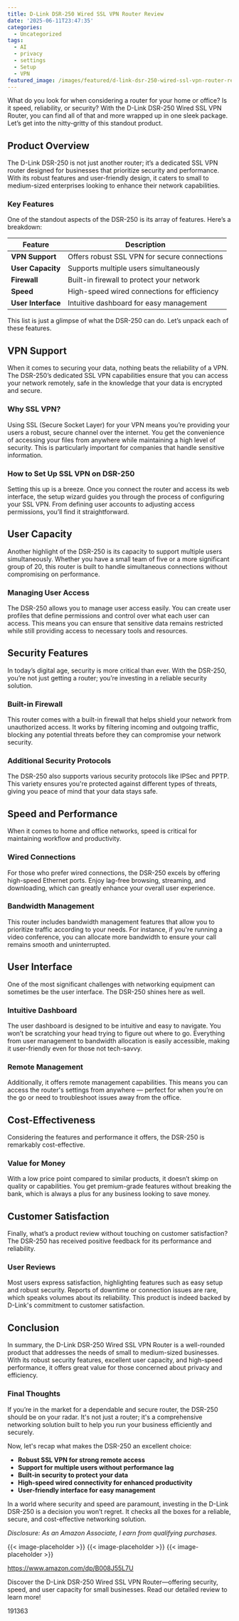 ```yaml
---
title: D-Link DSR-250 Wired SSL VPN Router Review
date: '2025-06-11T23:47:35'
categories:
  - Uncategorized
tags:
  - AI
  - privacy
  - settings
  - Setup
  - VPN
featured_image: /images/featured/d-link-dsr-250-wired-ssl-vpn-router-review.0&q=80&w=1080
---
```


<p>What do you look for when considering a router for your home or office? Is it speed, reliability, or security? With the D-Link DSR-250 Wired SSL VPN Router, you can find all of that and more wrapped up in one sleek package. Let’s get into the nitty-gritty of this standout product.</p> <p><a rel="nofollow" target="_blank" title="D-Link DSR-250 Wired SSL VPN Router" href="https://www.amazon.com/dp/B008J55L7U?tag=8118903-20" style='text-decoration: none; box-shadow: none;'></a></p> <p><a rel="nofollow" target="_blank" title="Get your own D-Link DSR-250 Wired SSL VPN Router today." href="https://www.amazon.com/dp/B008J55L7U?tag=8118903-20" style='text-decoration: none; box-shadow: none;'></a></p> <h2>Product Overview</h2> <p>The D-Link DSR-250 is not just another router; it’s a dedicated SSL VPN router designed for businesses that prioritize security and performance. With its robust features and user-friendly design, it caters to small to medium-sized enterprises looking to enhance their network capabilities.</p> <h3>Key Features</h3> <p>One of the standout aspects of the DSR-250 is its array of features. Here’s a breakdown:</p> <table> <thead> <tr> <th>Feature</th> <th>Description</th> </tr> </thead> <tbody> <tr> <td><strong>VPN Support</strong></td> <td>Offers robust SSL VPN for secure connections</td> </tr> <tr> <td><strong>User Capacity</strong></td> <td>Supports multiple users simultaneously</td> </tr> <tr> <td><strong>Firewall</strong></td> <td>Built-in firewall to protect your network</td> </tr> <tr> <td><strong>Speed</strong></td> <td>High-speed wired connections for efficiency</td> </tr> <tr> <td><strong>User Interface</strong></td> <td>Intuitive dashboard for easy management</td> </tr> </tbody> </table> <p>This list is just a glimpse of what the DSR-250 can do. Let’s unpack each of these features.</p> <h2>VPN Support</h2> <p>When it comes to securing your data, nothing beats the reliability of a VPN. The DSR-250’s dedicated SSL VPN capabilities ensure that you can access your network remotely, safe in the knowledge that your data is encrypted and secure.</p> <h3>Why SSL VPN?</h3> <p>Using SSL (Secure Socket Layer) for your VPN means you’re providing your users a robust, secure channel over the internet. You get the convenience of accessing your files from anywhere while maintaining a high level of security. This is particularly important for companies that handle sensitive information.</p> <h3>How to Set Up SSL VPN on DSR-250</h3> <p>Setting this up is a breeze. Once you connect the router and access its web interface, the setup wizard guides you through the process of configuring your SSL VPN. From defining user accounts to adjusting access permissions, you’ll find it straightforward.</p> <p><a rel="nofollow" target="_blank" title="D-Link DSR-250 Wired SSL VPN Router" href="https://www.amazon.com/dp/B008J55L7U?tag=8118903-20" style='text-decoration: none; box-shadow: none;'></a></p> <p><a rel="nofollow" target="_blank" title="Discover more about the D-Link DSR-250 Wired SSL VPN Router." href="https://www.amazon.com/dp/B008J55L7U?tag=8118903-20" style='text-decoration: none; box-shadow: none;'></a></p> </p><p></p><p></p><p></p><p></p><p></p><p></p><p></p><p><h2>User Capacity</h2> <p>Another highlight of the DSR-250 is its capacity to support multiple users simultaneously. Whether you have a small team of five or a more significant group of 20, this router is built to handle simultaneous connections without compromising on performance.</p> <h3>Managing User Access</h3> <p>The DSR-250 allows you to manage user access easily. You can create user profiles that define permissions and control over what each user can access. This means you can ensure that sensitive data remains restricted while still providing access to necessary tools and resources.</p> <h2>Security Features</h2> <p>In today’s digital age, security is more critical than ever. With the DSR-250, you’re not just getting a router; you’re investing in a reliable security solution.</p> <h3>Built-in Firewall</h3> <p>This router comes with a built-in firewall that helps shield your network from unauthorized access. It works by filtering incoming and outgoing traffic, blocking any potential threats before they can compromise your network security.</p> <h3>Additional Security Protocols</h3> <p>The DSR-250 also supports various security protocols like IPSec and PPTP. This variety ensures you're protected against different types of threats, giving you peace of mind that your data stays safe.</p> <p><a rel="nofollow" target="_blank" title="D-Link DSR-250 Wired SSL VPN Router" href="https://www.amazon.com/dp/B008J55L7U?tag=8118903-20" style='text-decoration: none; box-shadow: none;'></a></p> <h2>Speed and Performance</h2> <p>When it comes to home and office networks, speed is critical for maintaining workflow and productivity.</p> <h3>Wired Connections</h3> <p>For those who prefer wired connections, the DSR-250 excels by offering high-speed Ethernet ports. Enjoy lag-free browsing, streaming, and downloading, which can greatly enhance your overall user experience.</p> <h3>Bandwidth Management</h3> <p>This router includes bandwidth management features that allow you to prioritize traffic according to your needs. For instance, if you're running a video conference, you can allocate more bandwidth to ensure your call remains smooth and uninterrupted.</p> <h2>User Interface</h2> <p>One of the most significant challenges with networking equipment can sometimes be the user interface. The DSR-250 shines here as well.</p> <h3>Intuitive Dashboard</h3> <p>The user dashboard is designed to be intuitive and easy to navigate. You won’t be scratching your head trying to figure out where to go. Everything from user management to bandwidth allocation is easily accessible, making it user-friendly even for those not tech-savvy.</p> <h3>Remote Management</h3> <p>Additionally, it offers remote management capabilities. This means you can access the router's settings from anywhere — perfect for when you’re on the go or need to troubleshoot issues away from the office.</p> <p><a rel="nofollow" target="_blank" title="D-Link DSR-250 Wired SSL VPN Router" href="https://www.amazon.com/dp/B008J55L7U?tag=8118903-20" style='text-decoration: none; box-shadow: none;'></a></p> <h2>Cost-Effectiveness</h2> <p>Considering the features and performance it offers, the DSR-250 is remarkably cost-effective.</p> <h3>Value for Money</h3> <p>With a low price point compared to similar products, it doesn’t skimp on quality or capabilities. You get premium-grade features without breaking the bank, which is always a plus for any business looking to save money.</p> <h2>Customer Satisfaction</h2> <p>Finally, what’s a product review without touching on customer satisfaction? The DSR-250 has received positive feedback for its performance and reliability.</p> <h3>User Reviews</h3> <p>Most users express satisfaction, highlighting features such as easy setup and robust security. Reports of downtime or connection issues are rare, which speaks volumes about its reliability. This product is indeed backed by D-Link's commitment to customer satisfaction.</p> <p><a rel="nofollow" target="_blank" title="D-Link DSR-250 Wired SSL VPN Router" href="https://www.amazon.com/dp/B008J55L7U?tag=8118903-20" style='text-decoration: none; box-shadow: none;'></a></p> <h2>Conclusion</h2> <p>In summary, the D-Link DSR-250 Wired SSL VPN Router is a well-rounded product that addresses the needs of small to medium-sized businesses. With its robust security features, excellent user capacity, and high-speed performance, it offers great value for those concerned about privacy and efficiency.</p> <h3>Final Thoughts</h3> <p>If you’re in the market for a dependable and secure router, the DSR-250 should be on your radar. It's not just a router; it's a comprehensive networking solution built to help you run your business efficiently and securely.</p> <p>Now, let's recap what makes the DSR-250 an excellent choice:</p> <ul> <li> <strong>Robust SSL VPN for strong remote access</strong> </li> <li> <strong>Support for multiple users without performance lag</strong> </li> <li> <strong>Built-in security to protect your data</strong> </li> <li> <strong>High-speed wired connectivity for enhanced productivity</strong> </li> <li> <strong>User-friendly interface for easy management</strong> </li> </ul> <p>In a world where security and speed are paramount, investing in the D-Link DSR-250 is a decision you won’t regret. It checks all the boxes for a reliable, secure, and cost-effective networking solution.</p> <p><a rel="nofollow" target="_blank" title="Get your own D-Link DSR-250 Wired SSL VPN Router today." href="https://www.amazon.com/dp/B008J55L7U?tag=8118903-20" style='text-decoration: none; box-shadow: none;'></a></p> <p><i>Disclosure: As an Amazon Associate, I earn from qualifying purchases.</i></p>
{{< image-placeholder >}}
{{< image-placeholder >}}
{{< image-placeholder >}}




https://www.amazon.com/dp/B008J55L7U

Discover the D-Link DSR-250 Wired SSL VPN Router—offering security, speed, and user capacity for small businesses. Read our detailed review to learn more!

191363
